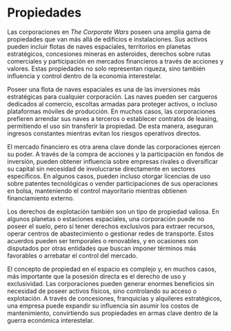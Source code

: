 # Propiedades

Las corporaciones en _The Corporate Wars_ poseen una amplia gama de propiedades que van más allá de edificios e instalaciones. Sus activos pueden incluir flotas de naves espaciales, territorios en planetas estratégicos, concesiones mineras en asteroides, derechos sobre rutas comerciales y participación en mercados financieros a través de acciones y valores. Estas propiedades no solo representan riqueza, sino también influencia y control dentro de la economía interestelar.

Poseer una flota de naves espaciales es una de las inversiones más estratégicas para cualquier corporación. Las naves pueden ser cargueros dedicados al comercio, escoltas armadas para proteger activos, o incluso plataformas móviles de producción. En muchos casos, las corporaciones prefieren arrendar sus naves a terceros o establecer contratos de leasing, permitiendo el uso sin transferir la propiedad. De esta manera, aseguran ingresos constantes mientras evitan los riesgos operativos directos.

El mercado financiero es otra arena clave donde las corporaciones ejercen su poder. A través de la compra de acciones y la participación en fondos de inversión, pueden obtener influencia sobre empresas rivales o diversificar su capital sin necesidad de involucrarse directamente en sectores específicos. En algunos casos, pueden incluso otorgar licencias de uso sobre patentes tecnológicas o vender participaciones de sus operaciones en bolsa, manteniendo el control mayoritario mientras obtienen financiamiento externo.

Los derechos de explotación también son un tipo de propiedad valiosa. En algunos planetas o estaciones espaciales, una corporación puede no poseer el suelo, pero sí tener derechos exclusivos para extraer recursos, operar centros de abastecimiento o gestionar redes de transporte. Estos acuerdos pueden ser temporales o renovables, y en ocasiones son disputados por otras entidades que buscan imponer términos más favorables o arrebatar el control del mercado.

El concepto de propiedad en el espacio es complejo y, en muchos casos, más importante que la posesión directa es el derecho de uso y exclusividad. Las corporaciones pueden generar enormes beneficios sin necesidad de poseer activos físicos, sino controlando su acceso o explotación. A través de concesiones, franquicias y alquileres estratégicos, una empresa puede expandir su influencia sin asumir los costos de mantenimiento, convirtiendo sus propiedades en armas clave dentro de la guerra económica interestelar.
